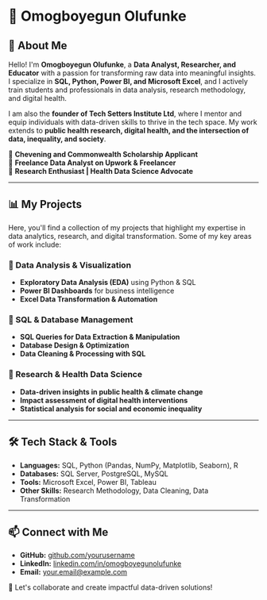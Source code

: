 # 📌 Omogboyegun Olufunke

## 🚀 About Me
Hello! I'm **Omogboyegun Olufunke**, a **Data Analyst, Researcher, and Educator** with a passion for transforming raw data into meaningful insights. I specialize in **SQL, Python, Power BI, and Microsoft Excel**, and I actively train students and professionals in data analysis, research methodology, and digital health.

I am also the **founder of Tech Setters Institute Ltd**, where I mentor and equip individuals with data-driven skills to thrive in the tech space. My work extends to **public health research, digital health, and the intersection of data, inequality, and society**.

🔹 **Chevening and Commonwealth Scholarship Applicant**  
🔹 **Freelance Data Analyst on Upwork & Freelancer**  
🔹 **Research Enthusiast | Health Data Science Advocate**  

---

## 📊 My Projects
Here, you'll find a collection of my projects that highlight my expertise in data analytics, research, and digital transformation. Some of my key areas of work include:

### 🔹 Data Analysis & Visualization
- **Exploratory Data Analysis (EDA)** using Python & SQL
- **Power BI Dashboards** for business intelligence
- **Excel Data Transformation & Automation**

### 🔹 SQL & Database Management
- **SQL Queries for Data Extraction & Manipulation**
- **Database Design & Optimization**
- **Data Cleaning & Processing with SQL**

### 🔹 Research & Health Data Science
- **Data-driven insights in public health & climate change**
- **Impact assessment of digital health interventions**
- **Statistical analysis for social and economic inequality**

---

## 🛠️ Tech Stack & Tools
- **Languages:** SQL, Python (Pandas, NumPy, Matplotlib, Seaborn), R
- **Databases:** SQL Server, PostgreSQL, MySQL
- **Tools:** Microsoft Excel, Power BI, Tableau
- **Other Skills:** Research Methodology, Data Cleaning, Data Transformation

---

## 📫 Connect with Me
- **GitHub:** [github.com/yourusername](https://github.com/yourusername)
- **LinkedIn:** [linkedin.com/in/omogboyegunolufunke](https://linkedin.com/in/omogboyegunolufunke)
- **Email:** [your.email@example.com](mailto:your.email@example.com)

🚀 Let's collaborate and create impactful data-driven solutions!

